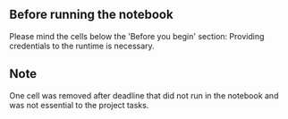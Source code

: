## Before running the notebook
Please mind the cells below the 'Before you begin' section: Providing credentials to the runtime is necessary.
## Note
One cell was removed after deadline that did not run in the notebook and was not essential to the project tasks.